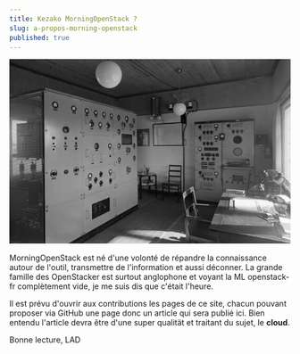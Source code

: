 ```yaml
---
title: Kezako MorningOpenStack ?
slug: a-propos-morning-openstack
published: true
---
```


![Kezako](about.jpg)


MorningOpenStack est né d'une volonté de répandre la connaissance autour de l'outil, transmettre de l'information et aussi déconner. La grande famille des OpenStacker est surtout anglophone et voyant la ML openstack-fr complètement vide, je me suis dis que c'était l'heure.

Il est prévu d'ouvrir aux contributions les pages de ce site, chacun pouvant proposer via GitHub une page donc un article qui sera publié ici. Bien entendu l'article devra être d'une super qualität et traitant du sujet, le **cloud**.

Bonne lecture,
LAD
